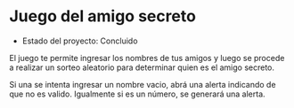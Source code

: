 <h1> Juego del amigo secreto</h1>

- Estado del proyecto: Concluido

El juego te permite ingresar los nombres de tus amigos y luego se procede a realizar un sorteo aleatorio para determinar quien es el amigo secreto. 

Si una se intenta ingresar un nombre vacio, abrá una alerta indicando de que no es valido.
Igualmente si es un número, se generará una alerta.

